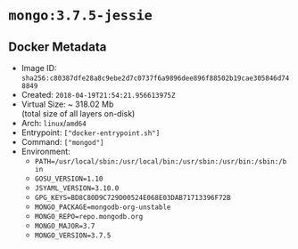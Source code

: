 # `mongo:3.7.5-jessie`

## Docker Metadata

- Image ID: `sha256:c80387dfe28a8c9ebe2d7c0737f6a9896dee896f88502b19cae305846d748849`
- Created: `2018-04-19T21:54:21.956613975Z`
- Virtual Size: ~ 318.02 Mb  
  (total size of all layers on-disk)
- Arch: `linux`/`amd64`
- Entrypoint: `["docker-entrypoint.sh"]`
- Command: `["mongod"]`
- Environment:
  - `PATH=/usr/local/sbin:/usr/local/bin:/usr/sbin:/usr/bin:/sbin:/bin`
  - `GOSU_VERSION=1.10`
  - `JSYAML_VERSION=3.10.0`
  - `GPG_KEYS=BD8C80D9C729D00524E068E03DAB71713396F72B`
  - `MONGO_PACKAGE=mongodb-org-unstable`
  - `MONGO_REPO=repo.mongodb.org`
  - `MONGO_MAJOR=3.7`
  - `MONGO_VERSION=3.7.5`
